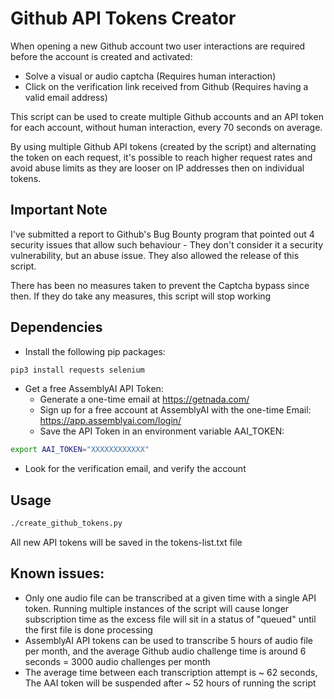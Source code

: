 # Github API Tokens Creator

When opening a new Github account two user interactions are required before the account is created and activated:

- Solve a visual or audio captcha (Requires human interaction)
- Click on the verification link received from Github (Requires having a valid email address)

This script can be used to create multiple Github accounts and an API token for each account, without human interaction, every 70 seconds on average.

By using multiple Github API tokens (created by the script) and alternating the token on each request, it's possible to reach higher request rates and avoid abuse limits as they are looser on IP addresses then on individual tokens.

## Important Note
I've submitted a report to Github's Bug Bounty program that pointed out 4 security issues that allow such behaviour - They don't consider it a security vulnerability, but an abuse issue. They also allowed the release of this script.

There has been no measures taken to prevent the Captcha bypass since then. If they do take any measures, this script will stop working


## Dependencies

- Install the following pip packages:
```bash
pip3 install requests selenium
```

- Get a free AssemblyAI API Token:
  - Generate a one-time email at https://getnada.com/
  - Sign up for a free account at AssemblyAI with the 
one-time Email: https://app.assemblyai.com/login/
  - Save the API Token in an environment variable AAI_TOKEN:
```bash
export AAI_TOKEN="XXXXXXXXXXXX"
```  
  - Look for the verification email, and verify the account


## Usage

```bash
./create_github_tokens.py
```

All new API tokens will be saved in the tokens-list.txt file

## Known issues:
- Only one audio file can be transcribed at a given time with a single API token. Running multiple instances of the script will cause longer subscription time as the excess file will sit in a status of "queued" until the first file is done processing
- AssemblyAI API tokens can be used to transcribe 5 hours of audio file per month, and the average Github audio challenge time is around 6 seconds = 3000 audio challenges per month
- The average time between each transcription attempt is ~ 62 seconds, The AAI token will be suspended after ~ 52 hours of running the script
